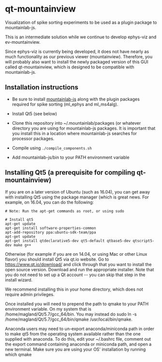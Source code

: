 # qt-mountainview

Visualization of spike sorting experiments to be used as a plugin package to mountainlab-js.

This is an intermediate solution while we continue to develop ephys-viz and ev-mountainview.

Since ephys-viz is currently being developed, it does not have nearly as much functionality as our previous viewer (mountainview). Therefore, you will probably also want to install the newly packaged version of this GUI called qt-mountainview, which is designed to be compatible with mountainlab-js.

## Installation instructions

* Be sure to install [mountainlab-js](https://github.com/flatironinstitute/mountainlab-js) along with the plugin packages required for spike sorting (ml_ephys and ml_ms4alg).

* Install Qt5 (see below)

* Clone this repository into ~/.mountainlab/packages (or whatever directory you are using for mountainlab-js packages. It is important that you install this in a location where mountainlab-js searches for processor packages.

* Compile using `./compile_components.sh`

* Add mountainlab-js/bin to your PATH environment variable

## Installing Qt5 (a prerequisite for compiling qt-mountainview)

If you are on a later version of Ubuntu (such as 16.04), you can get away with installing Qt5 using the package manager (which is great news. For example, on 16.04, you can do the following:

```
# Note: Run the apt-get commands as root, or using sudo

# Install qt5
apt-get update
apt-get install software-properties-common
apt-add-repository ppa:ubuntu-sdk-team/ppa
apt-get update
apt-get install qtdeclarative5-dev qt5-default qtbase5-dev qtscript5-dev make g++
```

Otherwise (for example if you are on 14.04, or using Mac or other Linux flavor) you should install Qt5 via qt.io website. Go to https://www.qt.io/download/ and click through that you want to install the open source version. Download and run the appropriate installer. Note that you do not need to set up a Qt account -- you can skip that step in the install wizard.

We recommend installing this in your home directory, which does not require admin privileges.

Once installed you will need to prepend the path to qmake to your PATH environment variable. On my system that is /home/magland/Qt/5.7/gcc_64/bin. You may instead do sudo ln -s /home/magland/Qt/5.7/gcc_64/bin/qmake /usr/local/bin/qmake.

Anaconda users may need to un-export anaconda/miniconda path in order to make qt5 from the operating system available rather than the one supplied with anaconda. To do this, edit your ~/.bashrc file, comment out the export command containing anaconda or miniconda path, and open a new terminal. Make sure you are using your OS' installation by running which qmake
